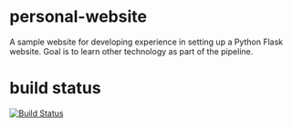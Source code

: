 # personal-website
A sample website for developing experience in setting up a Python Flask website.
Goal is to learn other technology as part of the pipeline.
# build status
[![Build Status](https://travis-ci.org/NorfolkNChance/personal-website.svg?branch=master)](https://travis-ci.org/NorfolkNChance/personal-website)